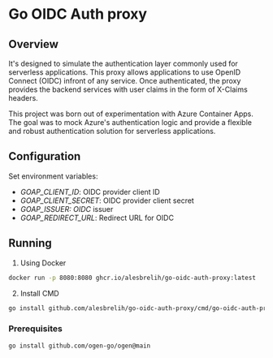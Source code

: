 # Go OIDC Auth proxy

## Overview
It's designed to simulate the authentication layer commonly used for serverless applications.
This proxy allows applications to use OpenID Connect (OIDC) infront of any service. Once authenticated,
the proxy provides the backend services with user claims in the form of X-Claims headers.

This project was born out of experimentation with Azure Container Apps. The goal was to mock
Azure's authentication logic and provide a flexible and robust authentication solution for serverless applications.


## Configuration

Set environment variables:

* *GOAP_CLIENT_ID*: OIDC provider client ID
* *GOAP_CLIENT_SECRET*: OIDC provider client secret
* *GOAP_ISSUER: OIDC* issuer
* *GOAP_REDIRECT_URL*: Redirect URL for OIDC

## Running
1. Using Docker

```bash
docker run -p 8080:8080 ghcr.io/alesbrelih/go-oidc-auth-proxy:latest
```

2. Install CMD

```bash
go install github.com/alesbrelih/go-oidc-auth-proxy/cmd/go-oidc-auth-proxy
```

### Prerequisites

```bash
go install github.com/ogen-go/ogen@main
```

